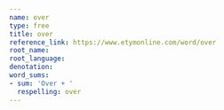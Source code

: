 ```yaml
---
name: over
type: free
title: over
reference_link: https://www.etymonline.com/word/over
root_name: 
root_language: 
denotation: 
word_sums:
- sum: 'Over + '
  respelling: over
---
```

